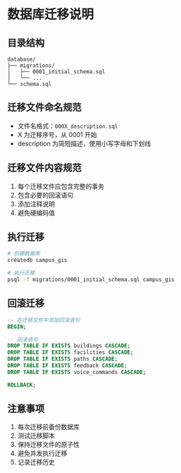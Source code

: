 # 数据库迁移说明

## 目录结构
```
database/
├── migrations/
│   ├── 0001_initial_schema.sql
│   └── ...
└── schema.sql
```

## 迁移文件命名规范
- 文件名格式：`000X_description.sql`
- X 为迁移序号，从 0001 开始
- description 为简短描述，使用小写字母和下划线

## 迁移文件内容规范
1. 每个迁移文件应包含完整的事务
2. 包含必要的回滚语句
3. 添加注释说明
4. 避免硬编码值

## 执行迁移
```bash
# 创建数据库
createdb campus_gis

# 执行迁移
psql -f migrations/0001_initial_schema.sql campus_gis
```

## 回滚迁移
```sql
-- 在迁移文件中添加回滚语句
BEGIN;

-- 回滚语句
DROP TABLE IF EXISTS buildings CASCADE;
DROP TABLE IF EXISTS facilities CASCADE;
DROP TABLE IF EXISTS paths CASCADE;
DROP TABLE IF EXISTS feedback CASCADE;
DROP TABLE IF EXISTS voice_commands CASCADE;

ROLLBACK;
```

## 注意事项
1. 每次迁移前备份数据库
2. 测试迁移脚本
3. 保持迁移文件的原子性
4. 避免并发执行迁移
5. 记录迁移历史
